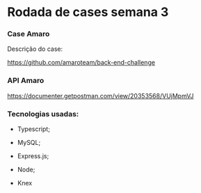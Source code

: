 # Rodada de cases semana 3

### Case Amaro

 Descrição do case:

https://github.com/amaroteam/back-end-challenge


### API Amaro

https://documenter.getpostman.com/view/20353568/VUjMpmVJ
### Tecnologias usadas:

* Typescript;

* MySQL;

* Express.js;

* Node;

* Knex